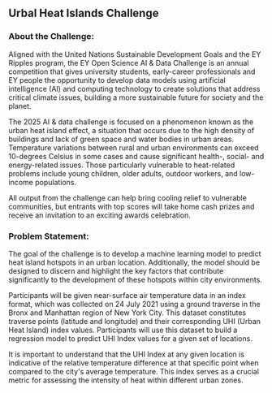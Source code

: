 ## Urbal Heat Islands Challenge 

### About the Challenge:

Aligned with the United Nations Sustainable Development Goals and the EY Ripples program, the EY Open Science AI & Data Challenge is an annual competition that gives university students, early-career professionals and EY people the opportunity to develop data models using artificial intelligence (AI) and computing technology to create solutions that address critical climate issues, building a more sustainable future for society and the planet.

The 2025 AI & data challenge is focused on a phenomenon known as the urban heat island effect, a situation that occurs due to the high density of buildings and lack of green space and water bodies in urban areas. Temperature variations between rural and urban environments can exceed 10-degrees Celsius in some cases and cause significant health-, social- and energy-related issues. Those particularly vulnerable to heat-related problems include young children, older adults, outdoor workers, and low-income populations.

All output from the challenge can help bring cooling relief to vulnerable communities, but entrants with top scores will take home cash prizes and receive an invitation to an exciting awards celebration.

### Problem Statement:

The goal of the challenge is to develop a machine learning model to predict heat island hotspots in an urban location. Additionally, the model should be designed to discern and highlight the key factors that contribute significantly to the development of these hotspots within city environments.

Participants will be given near-surface air temperature data in an index format, which was collected on 24 July 2021 using a ground traverse in the Bronx and Manhattan region of New York City. This dataset constitutes traverse points (latitude and longitude) and their corresponding UHI (Urban Heat Island) index values. Participants will use this dataset to build a regression model to predict UHI Index values for a given set of locations.

It is important to understand that the UHI Index at any given location is indicative of the relative temperature difference at that specific point when compared to the city's average temperature. This index serves as a crucial metric for assessing the intensity of heat within different urban zones.
